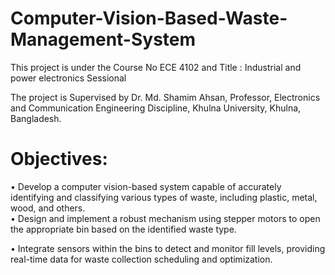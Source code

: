 # Computer-Vision-Based-Waste-Management-System
This project is under the Course No ECE 4102 and Title : Industrial and power electronics Sessional

The project is Supervised by
Dr. Md. Shamim Ahsan, 
Professor, 
Electronics and Communication Engineering Discipline, 
Khulna University,  Khulna, Bangladesh.

# Objectives:
• Develop a computer vision-based system capable of accurately identifying and
classifying various types of waste, including plastic, metal, wood, and others.  
• Design and implement a robust mechanism using stepper motors to open the
appropriate bin based on the identified waste type.  

• Integrate sensors within the bins to detect and monitor fill levels, providing real-time
data for waste collection scheduling and optimization.
